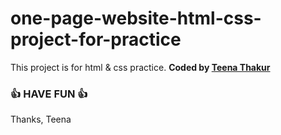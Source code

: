 # one-page-website-html-css-project-for-practice

This project is for html &amp; css practice.
<b>Coded by [Teena Thakur](https://github.com/teenathakur8072)</b>
### 👍 HAVE FUN 👍
Thanks, 
Teena
